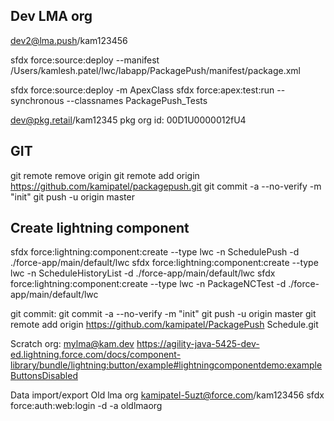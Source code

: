 ## Dev LMA org

dev2@lma.push/kam123456

sfdx force:source:deploy --manifest /Users/kamlesh.patel/lwc/labapp/PackagePush/manifest/package.xml

sfdx force:source:deploy -m ApexClass
sfdx force:apex:test:run --synchronous --classnames PackagePush_Tests

dev@pkg.retail/kam12345 pkg org id: 00D1U0000012fU4

## GIT

git remote remove origin
git remote add origin https://github.com/kamipatel/packagepush.git
git commit -a --no-verify -m "init"
git push -u origin master

## Create lightning component

sfdx force:lightning:component:create --type lwc -n SchedulePush -d ./force-app/main/default/lwc
sfdx force:lightning:component:create --type lwc -n ScheduleHistoryList -d ./force-app/main/default/lwc
sfdx force:lightning:component:create --type lwc -n PackageNCTest -d ./force-app/main/default/lwc

git commit:
git commit -a --no-verify -m "init"
git push -u origin master
git remote add origin https://github.com/kamipatel/PackagePush
Schedule.git

Scratch org:
mylma@kam.dev
https://agility-java-5425-dev-ed.lightning.force.com/docs/component-library/bundle/lightning:button/example#lightningcomponentdemo:exampleButtonsDisabled

Data import/export
Old lma org kamipatel-5uzt@force.com/kam123456
sfdx force:auth:web:login -d -a oldlmaorg
